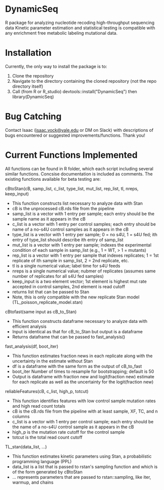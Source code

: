 # DynamicSeq
R package for analyzing nucleotide recoding high-throughput sequencing data
Kinetic parameter estimation and statistical testing is compatible with any enrichment free metabolic labeling mutational data.
# Installation
Currently, the only way to install the package is to:
  1. Clone the repository
  2. Navigate to the directory containing the cloned repository (not the repo directory itself)
  3. Call (from R or R_studio) devtools::install("DynamicSeq") then library(DynamicSeq)
# Bug Catching
Contact Isaac (isaac.vock@yale.edu or DM on Slack) with descriptions of bugs encountered or suggested improvements/functions. Thank you!
# Current Functions Implemented
All functions can be found in R folder, which each script including several similar functions. Concsise documentation is included as
comments. The existing functions available for beta testing are:

cBtoStan(cB, samp_list, c_list, type_list, mut_list, rep_list, tl, nreps, keep_input)
  * This function constructs list necessary to analyze data with Stan
  * cB is the unprocessed cB.rds file from the pipeline
  * samp_list is a vector with 1 entry per sample; each entry should be the sample name as it appears in the cB
  * c_list is a vector with 1 entry per control samples; each entry should be name of a no-s4U control samples as it appears in the cB
  * type_list is a vector with 1 entry per sample; 0 = no s4U, 1 = s4U fed; ith entry of type_list should describe ith entry of samp_list
  * mut_list is a vector with 1 entry per sample; indexes the experimental condition of each sample in samp_list (e.g., 1 = WT, > 1 = mutants)
  * rep_list is a vector with 1 entry per sample that indexes replicates; 1 = 1st replicate of ith sample in samp_list, 2 = 2nd replicate, etc.
  * tl is a single numerical value; label time for s4U feeds
  * nreps is a single numerical value; nubmer of replicates (assumes same number of replicates for all s4U fed samples)
  * keep_input is a two element vector; 1st element is highest mut rate accepted in control samples, 2nd element is read cutoff
  * returns list that can be passed to Stan
  * Note, this is only compatible with the new replicate Stan model (TL_poisson_replicate_model.stan)

cBtofast(same input as cB_to_Stan)
  * This function constructs dataframe necessary to analyze data with efficient analysis
  * Input is identical as that for cB_to_Stan but output is a dataframe
  * Returns dataframe that can be passed to fast_analysis()

fast_analysis(df, boot_iter)
  * This function estimates fraction news in each replicate along with the uncertainty in the estimate without Stan
  * df is a dataframe with the same form as the output of cB_to_fast
  * boot_iter Number of times to resample for bootstrapping; default is 50
  * Output is dataframe with fraction new and logit(fraction new) estimate for each replicate as well as the uncertainty for the logit(fraction new)
  
reliableFeatures(cB, c_list, high_p, totcut)
  * This function identifies features with low control sample mutation rates and high read count totals
  * cB is the cB.rds file from the pipeline with at least sample, XF, TC, and n columns
  * c_list is a vector with 1 entry per control sample; each entry should be the name of a no-s4U control sample as it appears in the cB
  * high_p is the mutation rate cutoff for the control sample
  * totcut is the total read count cutoff

TL_stan(data_list, ...)
  * This function estimates kinetic parameters using Stan, a probabilistic programming language (PPL)
  * data_list is a list that is passed to rstan's sampling function and which is of the form generated by cBtoStan
  * ... represents parameters that are passed to rstan::sampling, like iter, warmup, and chains
